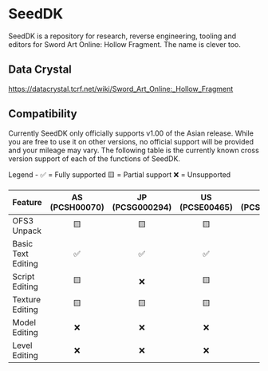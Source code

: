 # SeedDK
SeedDK is a repository for research, reverse engineering, tooling and editors for Sword Art Online:  Hollow Fragment.
The name is clever too.

## Data Crystal ##
https://datacrystal.tcrf.net/wiki/Sword_Art_Online:_Hollow_Fragment

## Compatibility

Currently SeedDK only officially supports v1.00 of the Asian release.  While you are free to use it on other versions, no official support will be provided and your mileage may vary.  The following table is the currently known cross version support of each of the functions of SeedDK.

Legend -
✅ = Fully supported
🟨 = Partial support
❌ = Unsupported

| Feature | AS (PCSH00070) | JP (PCSG000294) | US (PCSE00465) | EU (PCSB00618) | Re:  PS4 | Re:  PC
| ------------- | :-------------: | :-------------: | :-------------: | :-------------: | :-------------: | :-------------: |
| OFS3 Unpack | 🟨 | 🟨 | 🟨 | 🟨 | ❌ | 🟨 |
| Basic Text Editing | ✅ | ✅ | ✅ | ✅ | ❌ | ✅ |
| Script Editing | 🟨 | ❌ | 🟨 | 🟨 | ❌ | ❌ |
| Texture Editing | 🟨 | 🟨 | 🟨 | 🟨 | ❌ | ✅ |
| Model Editing | ❌ | ❌ | ❌ | ❌ | ❌ | ❌ |
| Level Editing | ❌ | ❌ | ❌ | ❌ | ❌ | ❌ |
